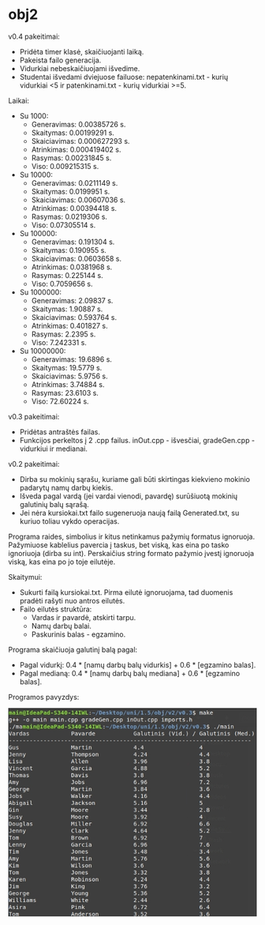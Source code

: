 # obj2

v0.4 pakeitimai:
- Pridėta timer klasė, skaičiuojanti laiką.
- Pakeista failo generacija.
- Vidurkiai nebeskaičiuojami išvedime.
- Studentai išvedami dviejuose failuose: nepatenkinami.txt - kurių vidurkiai <5 ir patenkinami.txt - kurių vidurkiai >=5.

Laikai:
- Su 1000:
  - Generavimas:  0.00385726 s.
  - Skaitymas:    0.00199291 s.
  - Skaiciavimas: 0.000627293 s.
  - Atrinkimas:   0.000419402 s.
  - Rasymas:      0.00231845 s.
  - Viso:         0.009215315 s.
- Su 10000:
  - Generavimas:  0.0211149 s.
  - Skaitymas:    0.0199951 s.
  - Skaiciavimas: 0.00607036 s.
  - Atrinkimas:   0.00394418 s.
  - Rasymas:      0.0219306 s.
  - Viso:         0.07305514 s.
- Su 100000:
  - Generavimas:  0.191304 s.
  - Skaitymas:    0.190955 s.
  - Skaiciavimas: 0.0603658 s.
  - Atrinkimas:   0.0381968 s.
  - Rasymas:      0.225144 s.
  - Viso:         0.7059656 s.
- Su 1000000:
  - Generavimas:  2.09837 s.
  - Skaitymas:    1.90887 s.
  - Skaiciavimas: 0.593764 s.
  - Atrinkimas:   0.401827 s.
  - Rasymas:      2.2395 s.
  - Viso:         7.242331 s.
- Su 10000000:
  - Generavimas:  19.6896 s.
  - Skaitymas:    19.5779 s.
  - Skaiciavimas: 5.9756 s.
  - Atrinkimas:   3.74884 s.
  - Rasymas:      23.6103 s.
  - Viso:         72.60224 s.
  
v0.3 pakeitimai:
- Pridėtas antraštės failas.
- Funkcijos perkeltos į 2 .cpp failus. inOut.cpp - išvesčiai, gradeGen.cpp - vidurkiui ir medianai.

v0.2 pakeitimai:
- Dirba su mokinių sąrašu, kuriame gali būti skirtingas kiekvieno mokinio padarytų namų darbų kiekis.
- Išveda pagal vardą (jei vardai vienodi, pavardę) surūšiuotą mokinių galutinių balų sąrašą.
- Jei nėra kursiokai.txt failo sugeneruoja naują failą Generated.txt, su kuriuo toliau vykdo operacijas.

Programa raides, simbolius ir kitus netinkamus pažymių formatus ignoruoja.
Pažymiuose kablelius pavercia į taskus, bet viską, kas eina po tasko ignoriuoja (dirba su int).
Perskaičius string formato pažymio įvestį ignoruoja viską, kas eina po jo toje eilutėje.

Skaitymui:
- Sukurti failą kursiokai.txt. Pirma eilutė ignoruojama, tad duomenis pradėti rašyti nuo antros eilutės.
- Failo eilutės struktūra:
  - Vardas ir pavardė, atskirti tarpu.
  - Namų darbų balai.
  - Paskurinis balas - egzamino.

Programa skaičiuoja galutinį balą pagal:
- Pagal vidurkį: 0.4 * [namų darbų balų vidurkis] + 0.6 * [egzamino balas].
- Pagal medianą: 0.4 * [namų darbų balų mediana] + 0.6 * [egzamino balas].

Programos pavyzdys:

![Programos pavyzdys](https://github.com/benas761/obj2/blob/v0.3/v0.3%20ex)
